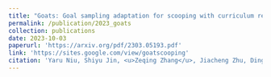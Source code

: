 ```yaml
---
title: "Goats: Goal sampling adaptation for scooping with curriculum reinforcement learning"
permalink: /publication/2023_goats
collection: publications
date: 2023-10-03
paperurl: 'https://arxiv.org/pdf/2303.05193.pdf'
link: 'https://sites.google.com/view/goatscooping'
citation: 'Yaru Niu, Shiyu Jin, <u>Zeqing Zhang</u>, Jiacheng Zhu, Ding Zhao, Liangjun Zhang (2023). <br><i>IEEE/RSJ International Conference on Intelligent Robots and Systems (IROS)</i>.'
---
```


